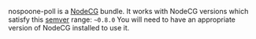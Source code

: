 nospoone-poll is a [NodeCG](http://github.com/nodecg/nodecg) bundle. 
It works with NodeCG versions which satisfy this [semver](https://docs.npmjs.com/getting-started/semantic-versioning) range: `~0.8.0`
You will need to have an appropriate version of NodeCG installed to use it.


